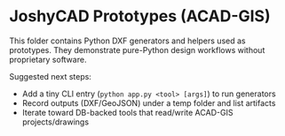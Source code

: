 # JoshyCAD Prototypes (ACAD-GIS)

This folder contains Python DXF generators and helpers used as prototypes. They demonstrate pure-Python design workflows without proprietary software.

Suggested next steps:
- Add a tiny CLI entry (`python app.py <tool> [args]`) to run generators
- Record outputs (DXF/GeoJSON) under a temp folder and list artifacts
- Iterate toward DB-backed tools that read/write ACAD-GIS projects/drawings

